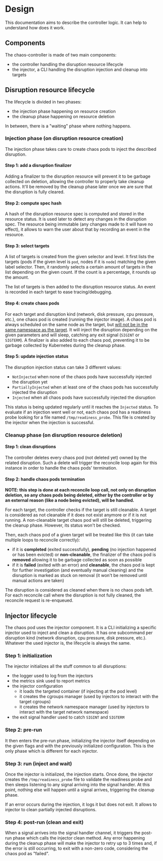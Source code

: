 # Design

This documentation aims to describe the controller logic. It can help to understand how does it work.

## Components

The chaos-controller is made of two main components:

* the controller handling the disruption resource lifecycle
* the injector, a CLI handling the disruption injection and cleanup into targets

## Disruption resource lifecycle

The lifecycle is divided in two phases:

* the injection phase happening on resource creation
* the cleanup phase happening on resource deletion

In between, there is a "waiting" phase where nothing happens.

### Injection phase (on disruption resource creation)

The injection phase takes care to create chaos pods to inject the described disruption.

#### Step 1: add a disruption finalizer

Adding a finalizer to the disruption resource will prevent it to be garbage collected on deletion, allowing the controller to properly take cleanup actions. It'll be removed by the cleanup phase later once we are sure that the disruption is fully cleared.

#### Step 2: compute spec hash

A hash of the disruption resource spec is computed and stored in the resource status. It is used later to detect any changes in the disruption spec. The resource being immutable (any changes made to it will have no effect), it allows to warn the user about that by recording an event in the resource.

#### Step 3: select targets

A list of targets is created from the given selector and level. It first lists the targets (pods if the given level is `pod`, nodes if it is `node`) matching the given label selector. Then, it randomly selects a certain amount of targets in the list depending on the given count. If the count is a percentage, it rounds up the amount.

The list of targets is then added to the disruption resource status. An event is recorded in each target to ease tracing/debugging.

#### Step 4: create chaos pods

For each target and disruption kind (network, disk pressure, cpu pressure, etc.), one chaos pod is created (running the injector image). A chaos pod is always scheduled on the same node as the target, but [will not be in the same namespace as the target](faq.md#Where-can-I-find-the-chaos-pods-for-my-disruption?). It will inject the disruption depending on the given parameters and will sleep, catching any exit signal (`SIGINT` or `SIGTERM`). A finalizer is also added to each chaos pod, preventing it to be garbage collected by Kubernetes during the cleanup phase.

#### Step 5: update injection status

The disruption injection status can take 3 different values:

* `NotInjected` when none of the chaos pods have successfully injected the disruption yet
* `PartiallyInjected` when at least one of the chaos pods has successfully injected the disruption
* `Injected` when all chaos pods have successfully injected the disruption

This status is being updated regularly until it reaches the `Injected` status. To evaluate if an injection went well or not, each chaos pod has a readiness probe looking for a file named `/tmp/readiness_probe`. This file is created by the injector when the injection is successful.

### Cleanup phase (on disruption resource deletion)

#### Step 1: clean disruptions

The controller deletes every chaos pod (not deleted yet) owned by the related disruption. Such a delete will trigger the reconcile loop again for this instance in order to handle the chaos pods' termination.

#### Step 2: handle chaos pods termination

**NOTE: this step is done at each reconcile loop call, not only on disruption deletion, so any chaos pods being deleted, either by the controller or by an external reason (like a node being evicted), will be handled.**

For each target, the controller checks if the target is still cleanable. A target is considered as not cleanable if it does not exist anymore or if it is not running. A non-cleanable target chaos pod will still be deleted, triggering the cleanup phase. However, its status won't be checked.

Then, each chaos pod of a given target will be treated like this (it can take multiple loops to reconcile correctly):
* if it is **completed** (exited successfully), **pending** (no injection happened or has been evicted) or **non-cleanable**, the finalizer of the chaos pod is **removed** allowing it to be garbage collected as soon as possible
* if it is **failed** (exited with an error) and **cleanable**, the chaos pod is kept for further investigation (and eventually manual cleaning) and the disruption is marked as stuck on removal (it won't be removed until manual actions are taken)

The disruption is considered as cleaned when there is no chaos pods left. For each reconcile call where the disruption is not fully cleaned, the reconcile request is re-enqueued.

## Injector lifecycle

The chaos pod uses the injector component. It is a CLI initializing a specific injector used to inject and clean a disruption. It has one subcommand per disruption kind (network disruption, cpu pressure, disk pressure, etc.). Whatever the used injector is, the lifecycle is always the same.

### Step 1: initialization

The injector initializes all the stuff common to all disruptions:

* the logger used to log from the injectors
* the metrics sink used to report metrics
* the injector configuration
  * it loads the targeted container (if injecting at the pod level)
  * it creates the cgroups manager (used by injectors to interact with the target cgroups)
  * it creates the network namespace manager (used by injectors to interact with the target network namespace)
* the exit signal handler used to catch `SIGINT` and `SIGTERM`

### Step 2: pre-run

It then enters the pre-run phase, initializing the injector itself depending on the given flags and with the previously initialized configuration. This is the only phase which is different for each injector.

### Step 3: run (inject and wait)

Once the injector is initialized, the injection starts. Once done, the injector creates the `/tmp/readiness_probe` file to validate the readiness probe and then sleeps listening to any signal arriving into the signal handler. At this point, nothing else will happen until a signal arrives, triggering the cleanup phase.

If an error occurs during the injection, it logs it but does not exit. It allows to injector to clean partially injected disruptions.

### Step 4: post-run (clean and exit)

When a signal arrives into the signal handler channel, it triggers the post-run phase which calls the injector clean method. Any error happening during the cleanup phase will make the injector to retry up to 3 times and, if the error is still occurring, to exit with a non-zero code, considering the chaos pod as "failed".
